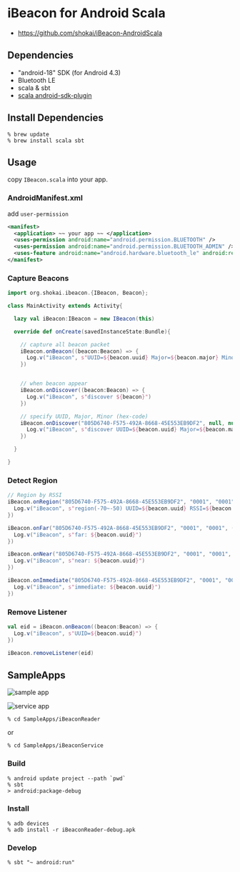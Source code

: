 iBeacon for Android Scala
=========================

- https://github.com/shokai/iBeacon-AndroidScala


Dependencies
------------
- "android-18" SDK (for Android 4.3)
- Bluetooth LE
- scala & sbt
- [scala android-sdk-plugin](https://github.com/pfn/android-sdk-plugin)


Install Dependencies
--------------------

    % brew update
    % brew install scala sbt


Usage
-----

copy `IBeacon.scala` into your app.


### AndroidManifest.xml
add `user-permission`
```xml
<manifest>
  <application> ~~ your app ~~ </application>
  <uses-permission android:name="android.permission.BLUETOOTH" />
  <uses-permission android:name="android.permission.BLUETOOTH_ADMIN" />
  <uses-feature android:name="android.hardware.bluetooth_le" android:required="true" />
</manifest>
```

### Capture Beacons

```scala
import org.shokai.ibeacon.{IBeacon, Beacon};
```

```scala
class MainActivity extends Activity{

  lazy val iBeacon:IBeacon = new IBeacon(this)

  override def onCreate(savedInstanceState:Bundle){

    // capture all beacon packet
    iBeacon.onBeacon((beacon:Beacon) => {
      Log.v("iBeacon", s"UUID=${beacon.uuid} Major=${beacon.major} Minor=${beacon.minor} RSSI=${beacon.rssi}")
    })


    // when beacon appear
    iBeacon.onDiscover((beacon:Beacon) => {
      Log.v("iBeacon", s"discover ${beacon}")
    })

    // specify UUID, Major, Minor (hex-code)
    iBeacon.onDiscover("805D6740-F575-492A-8668-45E553EB9DF2", null, null, (beacon:Beacon) => {
      Log.v("iBeacon", s"discover UUID=${beacon.uuid} Major=${beacon.major}")
    })

  }

}
```


### Detect Region

```scala
// Region by RSSI
iBeacon.onRegion("805D6740-F575-492A-8668-45E553EB9DF2", "0001", "0001", Range(-70,-50), (beacon:Beacon) => {
  Log.v("iBeacon", s"region(-70~-50) UUID=${beacon.uuid} RSSI=${beacon.rssi}")
})

iBeacon.onFar("805D6740-F575-492A-8668-45E553EB9DF2", "0001", "0001", (beacon:Beacon) => {
  Log.v("iBeacon", s"far: ${beacon.uuid}")
})

iBeacon.onNear("805D6740-F575-492A-8668-45E553EB9DF2", "0001", "0001", (beacon:Beacon) => {
  Log.v("iBeacon", s"near: ${beacon.uuid}")
})

iBeacon.onImmediate("805D6740-F575-492A-8668-45E553EB9DF2", "0001", "0001", (beacon:Beacon) => {
  Log.v("iBeacon", s"immediate: ${beacon.uuid}")
})
```


### Remove Listener

```scala
val eid = iBeacon.onBeacon((beacon:Beacon) => {
  Log.v("iBeacon", s"UUID=${beacon.uuid}")
})

iBeacon.removeListener(eid)
```


SampleApps
----------

![sample app](http://shokai.org/archive/file/59e5175520370a366113eb39781639df.png)

![service app](http://shokai.org/archive/file/3a8bce26f1cc9bbd8ecc57d41d820509.png)


    % cd SampleApps/iBeaconReader

or

    % cd SampleApps/iBeaconService


### Build

    % android update project --path `pwd`
    % sbt
    > android:package-debug


### Install

    % adb devices
    % adb install -r iBeaconReader-debug.apk


### Develop

    % sbt "~ android:run"
